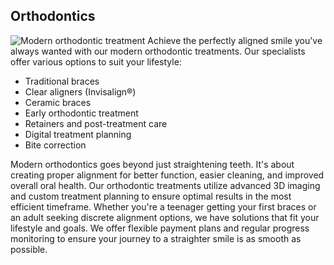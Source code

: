 ## Orthodontics
![Modern orthodontic treatment](https://images.unsplash.com/photo-1606811841689-23dfddce3e95?auto=format&fit=crop&q=80)
Achieve the perfectly aligned smile you've always wanted with our modern orthodontic treatments. Our specialists offer various options to suit your lifestyle:

- Traditional braces
- Clear aligners (Invisalign®)
- Ceramic braces
- Early orthodontic treatment
- Retainers and post-treatment care
- Digital treatment planning
- Bite correction

Modern orthodontics goes beyond just straightening teeth. It's about creating proper alignment for better function, easier cleaning, and improved overall oral health. Our orthodontic treatments utilize advanced 3D imaging and custom treatment planning to ensure optimal results in the most efficient timeframe. Whether you're a teenager getting your first braces or an adult seeking discrete alignment options, we have solutions that fit your lifestyle and goals. We offer flexible payment plans and regular progress monitoring to ensure your journey to a straighter smile is as smooth as possible.

